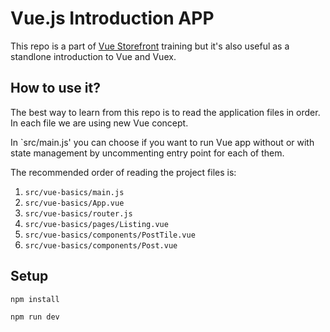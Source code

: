 # Vue.js Introduction APP

This repo is a part of [Vue Storefront](https://github.com/DivanteLtd/vue-storefront) training but it's also useful as a standlone introduction to Vue and Vuex.

## How to use it?

The best way to learn from this repo is to read the application files in order. In each file we are using new Vue concept.


In `src/main.js' you can choose if you want to run Vue app without or with state management by uncommenting entry point for each of them.

The recommended order of reading the project files is:
1. `src/vue-basics/main.js`
2. `src/vue-basics/App.vue`
3. `src/vue-basics/router.js`
4. `src/vue-basics/pages/Listing.vue`
5. `src/vue-basics/components/PostTile.vue`
5. `src/vue-basics/components/Post.vue`

## Setup

````npm install````

````npm run dev````
